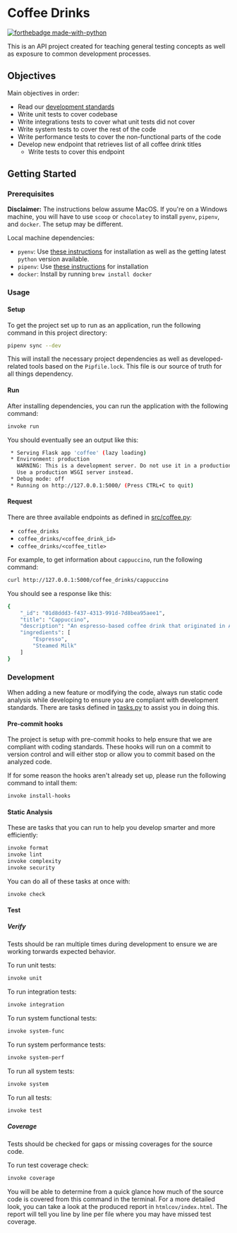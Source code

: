 # Coffee Drinks

[![forthebadge made-with-python](http://ForTheBadge.com/images/badges/made-with-python.svg)](https://www.python.org/)

This is an API project created for teaching general testing concepts as well as exposure to common development processes.

## Objectives

Main objectives in order:

- Read our [development standards](https://icariohealth.github.io/development-standards/)
- Write unit tests to cover codebase
- Write integrations tests to cover what unit tests did not cover
- Write system tests to cover the rest of the code
- Write performance tests to cover the non-functional parts of the code
- Develop new endpoint that retrieves list of all coffee drink titles
  - Write tests to cover this endpoint

## Getting Started

### Prerequisites

**Disclaimer:** The instructions below assume MacOS. If you're on a Windows machine, you will have to use `scoop` or `chocolatey` to install `pyenv`, `pipenv`, and `docker`. The setup may be different.

Local machine dependencies:

- `pyenv`: Use [these instructions](https://github.com/icariohealth/development-standards/blob/main/docs/python/setups/pyenv_setup.md) for installation as well as the getting latest `python` version available.
- `pipenv`: Use [these instructions](https://github.com/icariohealth/development-standards/blob/main/docs/python/setups/pipenv_setup.md) for installation
- `docker`: Install by running `brew install docker`

### Usage

#### Setup

To get the project set up to run as an application, run the following command in this project directory:

```bash
pipenv sync --dev
```

This will install the necessary project dependencies as well as developed-related tools based on the `Pipfile.lock`. This file is our source of truth for all things dependency.

#### Run

After installing dependencies, you can run the application with the following command:

```bash
invoke run
```

You should eventually see an output like this:

```bash
 * Serving Flask app 'coffee' (lazy loading)
 * Environment: production
   WARNING: This is a development server. Do not use it in a production deployment.
   Use a production WSGI server instead.
 * Debug mode: off
 * Running on http://127.0.0.1:5000/ (Press CTRL+C to quit)
```

#### Request

There are three available endpoints as defined in [src/coffee.py](src/coffee.py):

- `coffee_drinks`
- `coffee_drinks/<coffee_drink_id>`
- `coffee_drinks/<coffee_title>`

For example, to get information about `cappuccino`, run the following command:

```bash
curl http://127.0.0.1:5000/coffee_drinks/cappuccino
```

You should see a response like this:

```bash
{
    "_id": "01d8ddd3-f437-4313-991d-7d8bea95aee1", 
    "title": "Cappuccino", 
    "description": "An espresso-based coffee drink that originated in Austria with later development taking place in Italy, and is prepared with steamed milk foam.", 
    "ingredients": [
        "Espresso", 
        "Steamed Milk"
    ]
}
```

### Development

When adding a new feature or modifying the code, always run static code analysis while developing to ensure you are compliant with development standards. There are tasks defined in [tasks.py](tasks.py) to assist you in doing this.

#### Pre-commit hooks

The project is setup with pre-commit hooks to help ensure that we are compliant with coding standards. These hooks will run on a commit to version control and will either stop or allow you to commit based on the analyzed code.

If for some reason the hooks aren't already set up, please run the following command to intall them:

```bash
invoke install-hooks
```

#### Static Analysis

These are tasks that you can run to help you develop smarter and more efficiently:

```bash
invoke format
invoke lint
invoke complexity
invoke security
```

You can do all of these tasks at once with:

```bash
invoke check
```

#### Test

##### Verify

Tests should be ran multiple times during development to ensure we are working torwards expected behavior.

To run unit tests:

```bash
invoke unit
```

To run integration tests:

```bash
invoke integration
```

To run system functional tests:

```bash
invoke system-func
```

To run system performance tests:

```bash
invoke system-perf
```

To run all system tests:

```bash
invoke system
```

To run all tests:

```bash
invoke test
```

##### Coverage

Tests should be checked for gaps or missing coverages for the source code.

To run test coverage check:

```bash
invoke coverage
```

You will be able to determine from a quick glance how much of the source code is covered from this command in the terminal. For a more detailed look, you can take a look at the produced report in `htmlcov/index.html`. The report will tell you line by line per file where you may have missed test coverage.
